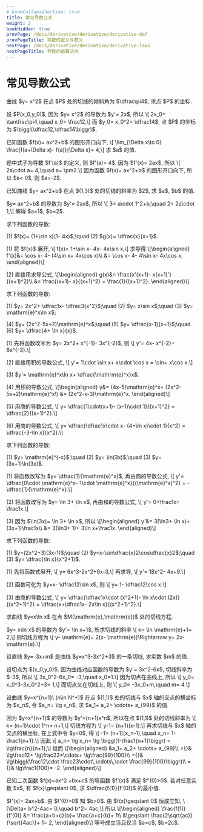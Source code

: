 ```yaml
---
# bookCollapseSection: true
title: 常见导数公式
weight: 2
bookHidden: true
prevPage: /docs/derivative/derivative/derivative-def
prevPageTitle: 导数的定义与意义
nextPage: /docs/derivative/derivative/derivative-laws
nextPageTitle: 导数的运算法则
---
```


# 常见导数公式


<myexample>
<p>曲线 $y= x^2$ 在点 $P$ 处的切线的倾斜角为 $\dfrac\pi4$, 求点 $P$ 的坐标.
</p>
</myexample>
<mysolution>
    <p>设 $P(x_0,y_0)$, 因为 $y= x^2$ 的导数为 $y'= 2x$, 所以 \[
        2x_0= \tan\frac\pi4,\quad x_0= \frac12,\]
    而 $y_0= x_0^2= \dfrac14$. 点 $P$ 的坐标为 $\biggl(\dfrac12,\dfrac14\biggr)$.
</p>
</mysolution>
</p>
<p><myexample>
<p>已知函数 $f(x)= ax^2+b$ 的图形开口向下, \[
        \lim_{\Delta x\to 0} \frac{f(a+\Delta x)- f(a)}{\Delta x}= 4,\]
    求 $a$ 的值.
</p>
</myexample>
<mysolution>
    <p>题中式子为导数 $f'(a)$ 的定义, 则 $f'(a)= 4$. 因为 $f'(x)= 2ax$, 所以 \[
        2a\cdot a= 4,\quad a= \pm2.\]
    因为函数 $f(x)= ax^2+b$ 的图形开口向下, 所以 $a< 0$, 则 $a=-2$.
</p>
</mysolution>
</p>
<p><myexample>
<p>已知曲线 $y= ax^2+b$ 在点 $(1,3)$ 处的切线的斜率为 $2$, 求 $a$, $b$ 的值.
</p>
</myexample>
<mysolution>
    <p>$y= ax^2+b$ 的导数为 $y'= 2ax$, 所以 \[
        3= a\cdot 1^2+b,\quad 2= 2a\cdot 1,\]
    解得 $a=1$, $b=2$.
</p>
</mysolution>
</p>
<p><myexample>
<p>求下列函数的导数:
</p>
<p>(1) $f(x)= (1+\sin x)(1- 4x)$;\quad 
    (2) $g(x)= \dfrac{x}{x+1}$.
</p>
</myexample>
<mysolution>
    <p>(1) 将 $f(x)$ 展开, \[
        f(x)= 1+\sin x- 4x- 4x\sin x,\]
    求导得 \[\begin{aligned}
        f'(x)&= \cos x- 4- (4\sin x+ 4x\cos x)\\
        &= \cos x- 4- 4\sin x- 4x\cos x.
    \end{aligned}\]
</p>
<p>(2) 直接用求导公式, \[\begin{aligned}
        g(x)&= \frac{x'(x+1)- x(x+1)'}{(x+1)^2}\\
        &= \frac{(x+1)- x}{(x+1)^2}
         = \frac{1}{(x+1)^2}.
    \end{aligned}\]
</p>
</mysolution>

<myexample>
<p>求下列函数的导数:
</p>
<p>(1) $y= 2x^2+ \dfrac1x- \dfrac3{x^2}$;\quad
    (2) $y= x\sin x$;\quad
    (3) $y= \mathrm{e}^x\ln x$;
</p>
<p>(4) $y= (2x^2-5x+2)\mathrm{e}^x$;\quad
    (5) $y= \dfrac{x-1}{x+1}$;\quad
    (6) $y= \dfrac{4+ \ln x}{x}$.
</p>
</myexample>
<mysolution>
    <p>(1) 先将函数改写为 $y= 2x^2+ x^{-1}- 3x^{-2}$, 则 \[
        y'= 4x- x^{-2}+ 6x^{-3}.\]
</p>
<p>(2) 直接用积的导数公式, \[
        y'= 1\cdot \sin x+ x\cdot \cos x
        = \sin+ x\cos x.\]
</p>
<p>(3) $y'= \mathrm{e}^x\ln x+ \dfrac{\mathrm{e}^x}x$.
</p>
<p>(4) 用积的导数公式, \[\begin{aligned}
        y&= (4x-5)\mathrm{e}^x+ (2x^2-5x+2)\mathrm{e}^x\\
        &= (2x^2-x-3)\mathrm{e}^x.
    \end{aligned}\]
</p>
<p>(5) 用商的导数公式, \[
        y= \dfrac{1\cdot(x+1)- (x-1)\cdot 1}{(x+1)^2}
        = \dfrac{2}{(x+1)^2}.\]
</p>
<p>(6) 用商的导数公式, \[
        y= \dfrac{\dfrac1x\cdot x- (4+\ln x)\cdot 1}{x^2}
        = \dfrac{-3-\ln x}{x^2}.\]
</p>
</mysolution>
</p>
<p><myexample>
<p>求下列函数的导数:
</p>
<p>(1) $y= \mathrm{e}^{-x}$;\quad
    (2) $y= \ln(3x)$;\quad
    (3) $y= (3x+1)\ln(3x)$.
</p>
</myexample>
<mysolution>
    <p>(1) 将函数改写为 $y= \dfrac{1}{\mathrm{e}^x}$, 再由商的导数公式, \[
        y'= \dfrac{0\cdot \mathrm{e}^x- 1\cdot \mathrm{e}^x}{(\mathrm{e}^x)^2}
        = -\dfrac{1}{\mathrm{e}^x}.\]
</p>
<p>(2) 将函数改写为 $y= \ln 3+ \ln x$, 再由和的导数公式, \[
        y'= 0+\frac1x= \frac1x.\]
</p>
<p>(3) 因为 $\ln(3x)= \ln 3+ \ln x$, 所以 \[\begin{aligned}
        y'&= 3(\ln3+ \ln x)+ (3x+1)\frac1x\\
        &= 3(\ln3+ 1)+ 3\ln x+\frac1x.
    \end{aligned}\]
</p>
</mysolution>

<myexample>
<p>求下列函数的导数:
</p>
<p>(1) $y=(2x^2+3)(3x-1)$;\quad 
    (2) $y=x-\sin\dfrac{x}2\cos\dfrac{x}2$;\quad 
    (3) $y= \dfrac{\ln x}{x^2+1}$.
</p>
</myexample>
<mysolution>
    <p>(1) 先将函数式展开, \[
        y= 6x^3-2x^2+9x-3,\]
    再求导, \[
        y'= 18x^2- 4x+9.\]
</p>
<p>(2) 函数可化为 $y=x- \dfrac12\sin x$, 则 \[
        y= 1- \dfrac12\cos x.\]
</p>
<p>(3) 由商的导数公式, \[
        y= \dfrac{\dfrac1x\cdot (x^2+1)- \ln x\cdot (2x)}{(x^2+1)^2}
        = \dfrac{x+\dfrac1x- 2x\ln x}{(x^2+1)^2}.\]
</p>
</mysolution>
</p>
<p><myexample>
<p>求曲线 $y=x\ln x$ 在点 $M(\mathrm{e},\mathrm{e})$ 处的切线方程.
</p>
</myexample>
<mysolution>
    <p>$y= x\ln x$ 的导数为 $y'= \ln x+1$, 所求切线的斜率 \[
        k= \ln \mathrm{e}+1= 2,\]
    则切线方程为 \[
        y- \mathrm{e}= 2(x- \mathrm{e})\Rightarrow
        y= 2x- \mathrm{e}.\]
</p>
</mysolution>
</p>
<p><myexample>
<p>设直线 $y=-3x+m$ 是曲线 $y=x^3-3x^2+3$ 的一条切线, 求实数 $m$ 的值.
</p>
</myexample>
<mysolution>
    <p>设切点为 $(x_0,y_0)$. 因为曲线对应函数的导数为 $y'= 3x^2-6x$, 切线斜率为 $-3$, 所以 \[
        3x_0^2-6x_0= -3,\quad x_0=1.\]
    因为切点在曲线上, 所以 \[
        y_0= x_0^3-3x_0^2+3= 1,\]
    而切点又在切线上, 则 \[
        y_0= -3x_0+m,\quad m= 4.\]
</p>
</mysolution>
</p>
<p><myexample>
<p>设曲线 $y=x^{n+1}\ (n\in N^+)$ 在点 $(1,1)$ 处的切线与 $x$ 轴的交点的横坐标为 $x_n$, 令 $a_n= \lg x_n$, 求 $a_1+ a_2+ \cdots+ a_{99}$ 的值.
</p>
</myexample>
<mysolution>
    <p>因为 $y=x^{n+1}$ 的导数为 $y'=(n+1)x^n$, 所以在点 $(1,1)$ 处的切线斜率为 \[
        k= (n+1)\cdot 1^n= n+1,\]
    切线方程为 \[
        y-1= (n+1)(x-1).\]
    再求切线与 $x$ 轴的交点的横坐标, 在上式中令 $y=0$, 得 \[
        -1= (n+1)(x_n-1),\quad x_n= 1-\frac1{n+1}.\]
    因此 \[
        a_n= \lg x_n= \lg \biggl(1-\frac1{n+1}\biggr)
        = \lg\frac{n}{n+1},\]
    继而 \[\begin{aligned}
        &a_1+ a_2+ \cdots+ a_{99}\\
        ={}& \lg\frac12+ \lg\frac23+\cdots+ \lg\frac{99}{100}\\
        ={}& \lg\biggl(\frac12\cdot \frac23\cdot\,\cdots\,\cdot \frac{99}{100}\biggr)\\
        ={}& \lg\frac1{100}= -2.
    \end{aligned}\]
</p>
</mysolution>

<myexercise>
    <p>已知二次函数 $f(x)=ax^2 +bx+c$ 的导函数 $f'(x)$ 满足 $f'(0)>0$. 若对任意实数 $x$, 有 $f(x)\geqslant 0$, 求 $\dfrac{f(1)}{f'(0)}$ 的最小值.
</p>
</myexercise>
<mysolution>
    <p>    $f'(x)= 2ax+b$. 由 $f'(0)>0$ 知 $b>0$. 由 $f(x)\geqslant 0$ 恒成立知,
    \[\Delta= b^2-4ac= 0,\quad b^2= 4ac,\]
    所以
    \[\begin{aligned}
        \frac{f(1)}{f'(0)}
        &= \frac{a+b+c}{b}= \frac{a+c}{b}+ 1\\
        &\geqslant \frac{2\sqrt{ac}}{\sqrt{4ac}}+ 1= 2,
    \end{aligned}\]
    等号成立当且仅当 $a=c$, $b=2c$.
</p>
</mysolution>
